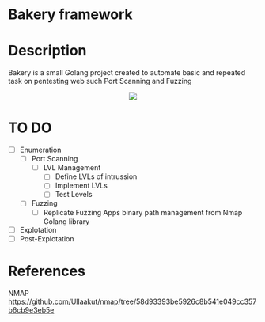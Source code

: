 # Bakery framework 
# Description
Bakery is a small Golang project created to automate basic and repeated task on pentesting web such Port Scanning and Fuzzing

<p align="center">
<img src="https://images.weserv.nl/?url=avatars.githubusercontent.com/u/99093357?v=4&h=200&w=200&fit=cover&mask=circle">
</p>

# TO DO
- [ ] Enumeration
	- [ ] Port Scanning 	
		- [ ] LVL Management
			- [ ] Define LVLs of intrussion
			- [ ] Implement LVLs
			- [ ] Test Levels
   	- [ ] Fuzzing
   		- [ ] Replicate Fuzzing Apps binary path management from Nmap Golang library		 
- [ ] Explotation
- [ ] Post-Explotation

# References

NMAP
https://github.com/Ullaakut/nmap/tree/58d93393be5926c8b541e049cc357b6cb9e3eb5e
